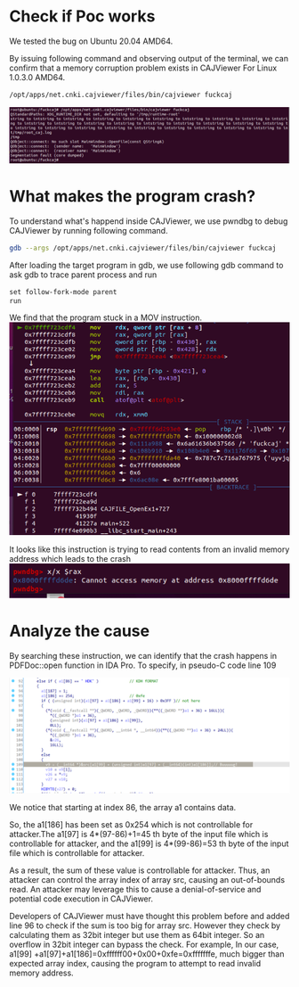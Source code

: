 # Check if Poc works
We tested the bug on Ubuntu 20.04 AMD64.

By issuing following command and observing output of the terminal, we can confirm that a memory corruption problem exists in CAJViewer For Linux 1.0.3.0 AMD64. 

```bash
/opt/apps/net.cnki.cajviewer/files/bin/cajviewer fuckcaj
```
![cf0f8a4c40f8e6de3a3678abf27d48f3.png](./_resources/cf0f8a4c40f8e6de3a3678abf27d48f3.png)

# What makes the program crash?

To understand what's happend inside CAJViewer, we use pwndbg to debug CAJViewer by running following command.

```bash
gdb --args /opt/apps/net.cnki.cajviewer/files/bin/cajviewer fuckcaj
```

After loading the target program in gdb,  we use following gdb command to ask gdb to trace parent process and run

```
set follow-fork-mode parent
run
```

We find that the program stuck in a MOV instruction.
![eae97f609f6a654899d5342d1aaa0973.png](./_resources/eae97f609f6a654899d5342d1aaa0973.png)

It looks like this instruction is trying to read contents from an invalid memory address which leads to the crash
![c89dd842b90f2deb4c4cc7a01ea3b5eb.png](./_resources/c89dd842b90f2deb4c4cc7a01ea3b5eb.png)

# Analyze the cause

By searching these instruction, we can identify that the crash happens in PDFDoc::open function in IDA Pro. To specify, in pseudo-C code line 109

![ca6e224b35aa968bd51d4b4fc78be7e0.png](./_resources/ca6e224b35aa968bd51d4b4fc78be7e0.png)

We notice that starting at index 86, the array a1 contains data.

So, the a1\[186\] has been set as 0x254 which is not controllable for attacker.The a1\[97\] is 4\*(97-86)+1=45 th byte of the input file which is controllable for attacker, and the a1\[99\] is 4\*(99-86)=53 th byte of the input file which is controllable for attacker.

As a result, the sum of these value is controllable for attacker. Thus, an attacker can control the array index of array src, causing an out-of-bounds read. An attacker may leverage this to cause a denial-of-service and potential code execution in CAJViewer.

Developers of CAJViewer must have thought this problem before and added line 96 to check if the sum is too big for array src.
However they check by calculating them as 32bit integer but use them as 64bit integer. So an overflow in 32bit integer can bypass the check. For example, In our case, a1\[99\] +a1\[97\]+a1\[186\]=0xffffff00+0x00+0xfe=0xfffffffe, much bigger than expected array index, causing the program to attempt to read invalid memory address.

